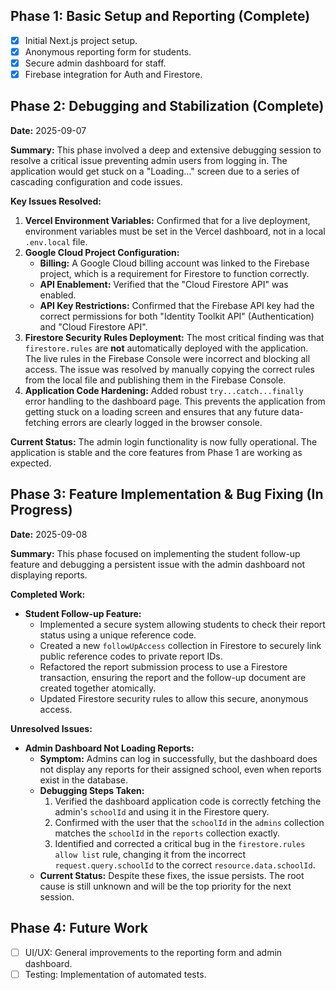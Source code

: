 ## Phase 1: Basic Setup and Reporting (Complete)

- [x] Initial Next.js project setup.
- [x] Anonymous reporting form for students.
- [x] Secure admin dashboard for staff.
- [x] Firebase integration for Auth and Firestore.

## Phase 2: Debugging and Stabilization (Complete)

**Date:** 2025-09-07

**Summary:** This phase involved a deep and extensive debugging session to resolve a critical issue preventing admin users from logging in. The application would get stuck on a "Loading..." screen due to a series of cascading configuration and code issues.

**Key Issues Resolved:**

1.  **Vercel Environment Variables:** Confirmed that for a live deployment, environment variables must be set in the Vercel dashboard, not in a local `.env.local` file.
2.  **Google Cloud Project Configuration:**
    *   **Billing:** A Google Cloud billing account was linked to the Firebase project, which is a requirement for Firestore to function correctly.
    *   **API Enablement:** Verified that the "Cloud Firestore API" was enabled.
    *   **API Key Restrictions:** Confirmed that the Firebase API key had the correct permissions for both "Identity Toolkit API" (Authentication) and "Cloud Firestore API".
3.  **Firestore Security Rules Deployment:** The most critical finding was that `firestore.rules` are **not** automatically deployed with the application. The live rules in the Firebase Console were incorrect and blocking all access. The issue was resolved by manually copying the correct rules from the local file and publishing them in the Firebase Console.
4.  **Application Code Hardening:** Added robust `try...catch...finally` error handling to the dashboard page. This prevents the application from getting stuck on a loading screen and ensures that any future data-fetching errors are clearly logged in the browser console.

**Current Status:** The admin login functionality is now fully operational. The application is stable and the core features from Phase 1 are working as expected.

## Phase 3: Feature Implementation & Bug Fixing (In Progress)

**Date:** 2025-09-08

**Summary:** This phase focused on implementing the student follow-up feature and debugging a persistent issue with the admin dashboard not displaying reports.

**Completed Work:**

- **Student Follow-up Feature:**
  - Implemented a secure system allowing students to check their report status using a unique reference code.
  - Created a new `followUpAccess` collection in Firestore to securely link public reference codes to private report IDs.
  - Refactored the report submission process to use a Firestore transaction, ensuring the report and the follow-up document are created together atomically.
  - Updated Firestore security rules to allow this secure, anonymous access.

**Unresolved Issues:**

- **Admin Dashboard Not Loading Reports:**
  - **Symptom:** Admins can log in successfully, but the dashboard does not display any reports for their assigned school, even when reports exist in the database.
  - **Debugging Steps Taken:**
    1.  Verified the dashboard application code is correctly fetching the admin's `schoolId` and using it in the Firestore query.
    2.  Confirmed with the user that the `schoolId` in the `admins` collection matches the `schoolId` in the `reports` collection exactly.
    3.  Identified and corrected a critical bug in the `firestore.rules` `allow list` rule, changing it from the incorrect `request.query.schoolId` to the correct `resource.data.schoolId`.
  - **Current Status:** Despite these fixes, the issue persists. The root cause is still unknown and will be the top priority for the next session.

## Phase 4: Future Work
- [ ] UI/UX: General improvements to the reporting form and admin dashboard.
- [ ] Testing: Implementation of automated tests.